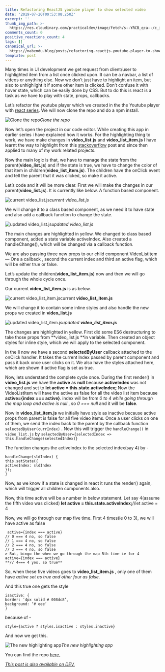 ```yaml
---
title: Refactoring ReactJS youtube player to show selected video
date: '2019-07-20T09:53:08.250Z'
excerpt: ''
thumb_img_path: >-
  https://res.cloudinary.com/practicaldev/image/fetch/s--YRCB_qca--/c_imagga_scale,f_auto,fl_progressive,h_420,q_auto,w_1000/https://res.cloudinary.com/practicaldev/image/fetch/s--kVpiGQ5a--/c_imagga_scale%2Cf_auto%2Cfl_progressive%2Ch_420%2Cq_auto%2Cw_1000/https://thepracticaldev.s3.amazonaws.com/i/3xri20dlpiwai6etk09j.jpeg
comments_count: 0
positive_reactions_count: 4
tags: []
canonical_url: >-
  https://nabendu.blog/posts/refactoring-reactjs-youtube-player-to-show-selected-video-43bk/
template: post
---
```


Many times in UI development we get request from client/user to highlighted item from a list once clicked upon. It can be a navbar, a list of videos or anything else.
Now we don’t just have to highlight an item, but also to unhighlight it if some other item is clicked.
Don’t confuse it with hover state, which can be easily done by CSS. But to do this is react is a task as we have to play with state, props, callbacks.

Let’s refactor the youtube player which we created in the the Youtube player with [react series](https://medium.com/@nabendu82/create-youtube-player-in-reactjs-part-1-3b949de9b251).
We will now clone the repo and do a npm install.

![Clone the repo](https://cdn-images-1.medium.com/max/2000/1*11TJmulqOYVMGUPu36Z1PQ.png)*Clone the repo*

Now let’s open the project in our code editor. While creating this app in earlier series i have explained how it works. 
For the highlighting thing to work, we have make changes in **video_list.js** and **video_list_item.js**
I have learnt the way to highlight from this [stackoverflow](https://stackoverflow.com/questions/34815382/react-unselect-from-list-while-selecting-another-item) post and since then applied to many of my work related projects.

Now the main logic is that, we have to manage the state from the parent(**video_list.js**) and if the state is true, we have to change the color of that item in children(**video_list_item.js**).
The children have the onClick event and tell the parent that it was clicked, so make it active.

Let’s code and it will be more clear. First we will make the changes in our parent(**video_list.js**).
It is currently like below. A function based component.

![current video_list.js](https://cdn-images-1.medium.com/max/2000/1*tRDu7ls5FCWj6wkSIe3CEQ.png)*current video_list.js*

We will change it to a class based component, as we need it to have state and also add a callback function to change the state.

![updated video_list.js](https://cdn-images-1.medium.com/max/2000/1*J4Gd9q-jHZ3GxtsVZkTqVg.png)*updated video_list.js*

The main changes are highlighted in yellow. We changed to class based component, added a state variable activeIndex. Also created a handleChange(), which will be changed via a callback function.

We are also passing three new props to our child component VideoListItem — One a callback , second the current index and third an active flag, which will be either true or false.

Let’s update the children(**video_list_item.js**) now and then we will go through the whole cycle once.

Our current **video_list_item.js** is as below.

![current **video_list_item.js**](https://cdn-images-1.medium.com/max/2000/1*eb2-1F4s4DPyZaXVn4Agzw.png)current **video_list_item.js**

We will change it to contain some inline styles and also handle the new props we created in **video_list.js**

![updated **video_list_item.js**](https://cdn-images-1.medium.com/max/2000/1*sWxi0HSC_ria2JXv1HbQPQ.png)*updated **video_list_item.js***

The changes are highlighted in yellow. First did some ES6 destructuring to take those props from **video_list.js **in variable.
Then created an object styles for inline style, which we will apply to the selected component.

In the li now we have a second **selectedByUser** callback attached to the onClick handler. It takes the current Index passed by parent component and pass it back once user clicks on it. We also have the styles attached here, which are shown if active flag is set as true.

Now, lets understand the complete cycle once. During the first render() in **video_list.js** we have the **active** as **null** because **activeIndex** was not changed and set to **let active = this.state.activeIndex;** Now the VideoListItem will have the active as false for all the video list item because **active={index === active}**. index will be from *0 to 4 while going through the map loop and active is null* , so *0 === null* and it will be **false**.

Now in **video_list_item.js** we initially have style as inactive because active props from parent is false for all five video items. Once a user clicks on one of them, we send the index back to the parent by the callback function 
`selectedByUser(currIndex)`
. Now this will trigger the 
`handleChange()`
 in 
`video_list.js`
 by 
`selectedByUser={selectedIndex => this.handleChange(selectedIndex)}`


The function changes the activeIndex to the selected index(say 4) by -

```
handleChange(sldIndex) {
this.setState({
activeIndex: sldIndex
});
}
```

Now, as we know if a state is changed in react it runs the render() again, which will trigger all children components also.

Now, this time active will be a number in below statement. Let say 4(assume the fifth video was clicked)
**let active = this.state.activeIndex;**//let active = 4

Now, we will go through our map five time. First 4 times(ie 0 to 3), we will have active as false

```
 active={index === active} 
// 0 === 4 no, so false
// 1 === 4 no, so false
// 2 === 4 no, so false
// 3 === 4 no, so false
> But, bingo the when we go through the map 5th time ie for 4
active={index === active} 
**// 4=== 4 yes, so true**
```


So, when these five videos goes to **video_list_item.js** , only one of them have *active set as true and other four as false.*

And this true one gets the style

```
isactive: {
border: ‘4px solid # 008dc8’,
background: ‘# eee’
}
```

because of -

`style={active ? styles.isactive : styles.inactive}`


And now we get this.

![The new highlighting app](https://cdn-images-1.medium.com/max/2868/1*1gBen6Fb223q2TkQefkzvA.png)*The new highlighting app*

You can find the repo [here.](https://github.com/nabendu82/youtube-player-selected)


*[This post is also available on DEV.](https://dev.to/nabendu82/refactoring-reactjs-youtube-player-to-show-selected-video-43bk)*


<script>
const parent = document.getElementsByTagName('head')[0];
const script = document.createElement('script');
script.type = 'text/javascript';
script.src = 'https://cdnjs.cloudflare.com/ajax/libs/iframe-resizer/4.1.1/iframeResizer.min.js';
script.charset = 'utf-8';
script.onload = function() {
    window.iFrameResize({}, '.liquidTag');
};
parent.appendChild(script);
</script>    
